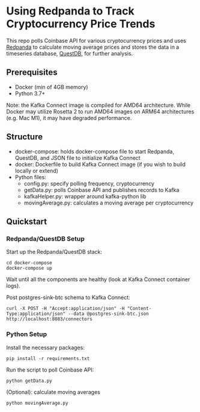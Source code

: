 # Using Redpanda to Track Cryptocurrency Price Trends

This repo polls Coinbase API for various cryptocurrency prices and uses [Redpanda](https://redpanda.com/) to calculate moving average prices and stores the data in a timeseries database, [QuestDB](https://questdb.io/), for further analysis.

## Prerequisites

- Docker (min of 4GB memory)
- Python 3.7+

Note: the Kafka Connect image is compiled for AMD64 architecture. While Docker may utilize Rosetta 2 to run AMD64 images on ARM64 architectures (e.g. Mac M1), it may have degraded performance.

## Structure

- docker-compose: holds docker-compose file to start Redpanda, QuestDB, and JSON file to initialize Kafka Connect
- docker: Dockerfile to build Kafka Connect image (if you wish to build locally or extend)
- Python files:
  - config.py: specify polling frequency, cryptocurrency
  - getData.py: polls Coinbase API and publishes records to Kafka
  - kafkaHelper.py: wrapper around kafka-python lib
  - movingAverage.py: calculates a moving average per cryptocurrency

## Quickstart

### Redpanda/QuestDB Setup

Start up the Redpanda/QuestDB stack:

```
cd docker-compose
docker-compose up
```

Wait until all the components are healthy (look at Kafka Connect container logs).

Post postgres-sink-btc schema to Kafka Connect:

```
curl -X POST -H "Accept:application/json" -H "Content-Type:application/json" --data @postgres-sink-btc.json http://localhost:8083/connectors
```

### Python Setup

Install the necessary packages:

```
pip install -r requirements.txt
```

Run the script to poll Coinbase API:

```
python getData.py
```

(Optional): calculate moving averages

```
python movingAverage.py
```

